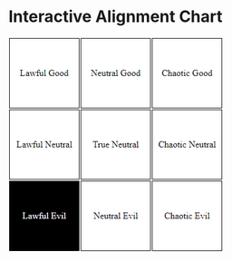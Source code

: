 # Interactive Alignment Chart

![](https://github.com/larsyngvelundin/Interactive-Alignment-Chart/blob/main/clickyclicky.gif)